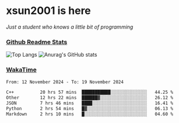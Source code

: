 # xsun2001 is here

*Just a student who knows a little bit of programming*

### [Github Readme Stats](https://github.com/anuraghazra/github-readme-stats)

![Top Langs](https://github-readme-stats.vercel.app/api/top-langs/?username=xsun2001&layout=compact&theme=radical) ![Anurag's GitHub stats](https://github-readme-stats.vercel.app/api?username=xsun2001&show_icons=true&theme=radical)

### [WakaTime](https://wakatime.com)

<!--START_SECTION:waka-->

```txt
From: 12 November 2024 - To: 19 November 2024

C++          20 hrs 57 mins  ███████████░░░░░░░░░░░░░░   44.25 %
Other        12 hrs 22 mins  ██████▓░░░░░░░░░░░░░░░░░░   26.12 %
JSON         7 hrs 46 mins   ████░░░░░░░░░░░░░░░░░░░░░   16.41 %
Python       2 hrs 54 mins   █▓░░░░░░░░░░░░░░░░░░░░░░░   06.13 %
Markdown     2 hrs 10 mins   █░░░░░░░░░░░░░░░░░░░░░░░░   04.60 %
```

<!--END_SECTION:waka-->
